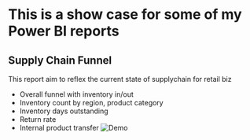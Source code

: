 # This is a show case for some of my Power BI reports
## Supply Chain Funnel
This report aim to reflex the current state of supplychain for retail biz
- Overall funnel with inventory in/out
- Inventory count by region, product category
- Inventory days outstanding
- Return rate
- Internal product transfer
![Demo](https://www.loom.com/share/e97455893b7b4613b47bebad97e675cd?sid=784548d8-97f6-4c33-904c-0632866245c4)
